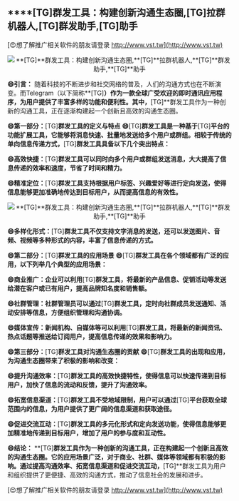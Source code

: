 ## ****[TG]**群发工具：构建创新沟通生态圈,**[TG]**拉群机器人,**[TG]**群发助手,**[TG]**助手**

[😍想了解推广相关软件的朋友请登录 http://www.vst.tw](http://www.vst.tw)

 <center><img src="https://vst.tw/MP4/tuiguang/png/7.png" alt="**[TG]**群发工具：构建创新沟通生态圈,**[TG]**拉群机器人,**[TG]**群发助手,**[TG]**助手"></center>

**😄引言：**
随着科技的不断进步和社交网络的普及，人们的沟通方式也在不断演变。而Telegram（以下简称**[TG]**）作为一款全球广受欢迎的即时通讯应用程序，为用户提供了丰富多样的功能和便利性。其中，**[TG]**群发工具作为一种创新的沟通工具，正在逐渐构建起一个创新且高效的沟通生态圈。

**😄第一部分：**[TG]**群发工具的定义与特点**
**😄**[TG]**群发工具是一种基于**[TG]**平台的功能扩展工具，它能够将消息快速、批量地发送给多个用户或群组。相较于传统的单向信息传递方式，**[TG]**群发工具具备以下几个突出特点：**

**😄高效快捷：**[TG]**群发工具可以同时向多个用户或群组发送消息，大大提高了信息传递的效率和速度，节省了时间和精力。**

**😄精准定位：**[TG]**群发工具支持根据用户标签、兴趣爱好等进行定向发送，使得信息能够更加准确地传达到目标用户，从而提高信息的有效性。**

 <center><img src="https://vst.tw/MP4/tuiguang/png/8.png" alt="**[TG]**群发工具：构建创新沟通生态圈,**[TG]**拉群机器人,**[TG]**群发助手,**[TG]**助手"></center>

**😄多样化形式：**[TG]**群发工具不仅支持文字消息的发送，还可以发送图片、音频、视频等多种形式的内容，丰富了信息传递的方式。**

**😄第二部分：**[TG]**群发工具的应用场景**
**😄**[TG]**群发工具在各个领域都有广泛的应用，以下列举几个典型的应用场景：**

**😄商业推广：企业可以利用**[TG]**群发工具，将最新的产品信息、促销活动等发送给潜在客户或已有用户，提高品牌知名度和销售额。**

**😄社群管理：社群管理员可以通过**[TG]**群发工具，定时向社群成员发送通知、活动安排等信息，方便组织管理和沟通协调。**

**😄媒体宣传：新闻机构、自媒体等可以利用**[TG]**群发工具，将最新的新闻资讯、热点话题等推送给订阅用户，提高信息传递的效果和影响力。**

**😄第三部分：**[TG]**群发工具对沟通生态圈的贡献**
**😄**[TG]**群发工具的出现和应用，为沟通生态圈带来了积极的影响和改变：**

**😄提升沟通效率：**[TG]**群发工具的高效快捷特性，使得信息可以快速传递到目标用户，加快了信息的流动和反馈，提升了沟通效率。**

**😄拓宽信息渠道：**[TG]**群发工具不受地域限制，用户可以通过**[TG]**平台获取全球范围内的信息，为用户提供了更广阔的信息渠道和获取途径。**

**😄促进交流互动：**[TG]**群发工具的多元化形式和定向发送功能，使得信息能够更加精准地传递到目标用户，增加了用户的参与度和互动性。**

**😄结论：**
**[TG]**群发工具作为一种创新的沟通工具，正在构建起一个创新且高效的沟通生态圈。它的应用场景广泛，对于商业、社群、媒体等领域都有积极的影响。通过提高沟通效率、拓宽信息渠道和促进交流互动，**[TG]**群发工具为用户和组织提供了更便捷、高效的沟通方式，推动了信息社会的发展和进步。

[😍想了解推广相关软件的朋友请登录 http://www.vst.tw](http://www.vst.tw)




